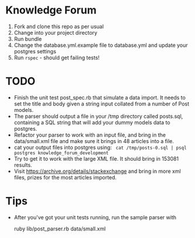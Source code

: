 Knowledge Forum
===============

1. Fork and clone this repo as per usual
2. Change into your project directory
3. Run bundle
4. Change the database.yml.example file to database.yml and update your postgres settings
5. Run ```rspec``` - should get failing tests!

TODO
====

* Finish the unit test post_spec.rb that simulate a data import. It needs to set the title and body given a string input collated from a number of Post models.
* The parser should output a file in your /tmp directory called posts.sql, containing a SQL string that will add your dummy models data to postgres.
* Refactor your parser to work with an input file, and bring in the data/small.xml file and make sure it brings in 48 articles into a file.
* cat your output files into postgres using:
``` cat /tmp/posts-0.sql | psql postgres knowledge_forum_development```
* Try to get it to work with the large XML file. It should bring in 153081 results.
* Visit https://archive.org/details/stackexchange and bring in more xml files, prizes for the most articles imported.

Tips
====

* After you've got your unit tests running, run the sample parser with

  ruby lib/post_parser.rb data/small.xml

